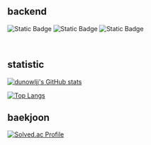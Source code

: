 <h2>backend</h2>

<img alt="Static Badge" src="https://img.shields.io/badge/spring-green?logo=spring&logoColor=white"> <img alt="Static Badge" src="https://img.shields.io/badge/java-orange?logo=java"> <img alt="Static Badge" src="https://img.shields.io/badge/mysql-%233E6E93?logo=mysql&logoColor=white">

<br>

<h2>statistic</h2>

[![dunowljj's GitHub stats](https://github-readme-stats.vercel.app/api?username=dunowljj)](https://github.com/dunowljj/github-readme-stats)

[![Top Langs](https://github-readme-stats.vercel.app/api/top-langs/?username=dunowljj)](https://github.com/dunowljj/github-readme-stats)


<h2>baekjoon</h2>

[![Solved.ac Profile](http://mazassumnida.wtf/api/generate_badge?boj=library_uuu)](https://solved.ac/library_uuu)<br/>
